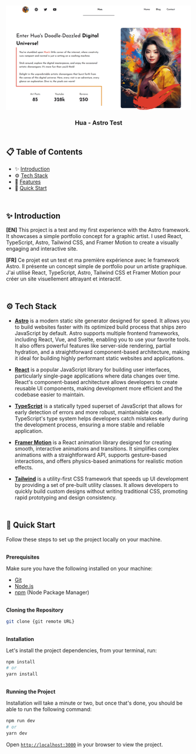 <div align="center">
    <a href="https://hua-astro-fv.netlify.app" target="_blank">
      <img src="public/design/preview.png" alt="Project Banner">
    </a>
  <h3 align="center">Hua - Astro Test</h3>
</div>

##  <br /> 📋 <a name="table">Table of Contents</a>

- ✨ [Introduction](#introduction)
- ⚙️ [Tech Stack](#tech-stack)
- 📝 [Features](#features)
- 🚀 [Quick Start](#quick-start)

##  <br /> <a name="introduction">✨ Introduction</a>

**[EN]** This project is a test and my first experience with the Astro framework. It showcases a simple portfolio concept for a graphic artist. I used React, TypeScript, Astro, Tailwind CSS, and Framer Motion to create a visually engaging and interactive site.

**[FR]** Ce projet est un test et ma première expérience avec le framework Astro. Il présente un concept simple de portfolio pour un artiste graphique. J'ai utilisé React, TypeScript, Astro, Tailwind CSS et Framer Motion pour créer un site visuellement attrayant et interactif.

##  <br /> <a name="tech-stack">⚙️ Tech Stack</a>

- [**Astro**](https://docs.astro.build/en/getting-started/) is a modern static site generator designed for speed. It allows you to build websites faster with its optimized build process that ships zero JavaScript by default. Astro supports multiple frontend frameworks, including React, Vue, and Svelte, enabling you to use your favorite tools. It also offers powerful features like server-side rendering, partial hydration, and a straightforward component-based architecture, making it ideal for building highly performant static websites and applications.

- [**React**](https://react.dev/reference/react) is a popular JavaScript library for building user interfaces, particularly single-page applications where data changes over time. React's component-based architecture allows developers to create reusable UI components, making development more efficient and the codebase easier to maintain. 

- [**TypeScript**](https://www.typescriptlang.org/docs/) is a statically typed superset of JavaScript that allows for early detection of errors and more robust, maintainable code. TypeScript's type system helps developers catch mistakes early during the development process, ensuring a more stable and reliable application.

- [**Framer Motion**]([**Tailwind**](https://v2.tailwindcss.com/docs)) is a React animation library designed for creating smooth, interactive animations and transitions. It simplifies complex animations with a straightforward API, supports gesture-based interactions, and offers physics-based animations for realistic motion effects.

- [**Tailwind**](https://v2.tailwindcss.com/docs) is a utility-first CSS framework that speeds up UI development by providing a set of pre-built utility classes. It allows developers to quickly build custom designs without writing traditional CSS, promoting rapid prototyping and design consistency.


## <br /> <a name="quick-start">🚀 Quick Start</a>

Follow these steps to set up the project locally on your machine.

<br/>**Prerequisites**

Make sure you have the following installed on your machine:

- [Git](https://git-scm.com/)
- [Node.js](https://nodejs.org/en)
- [npm](https://www.npmjs.com/) (Node Package Manager)

<br/>**Cloning the Repository**

```bash
git clone {git remote URL}
```

<br/>**Installation**

Let's install the project dependencies, from your terminal, run:

```bash
npm install
# or
yarn install
```

<br/>**Running the Project**

Installation will take a minute or two, but once that's done, you should be able to run the following command:

```bash
npm run dev
# or
yarn dev
```

Open [`http://localhost:3000`](http://localhost:3000) in your browser to view the project.